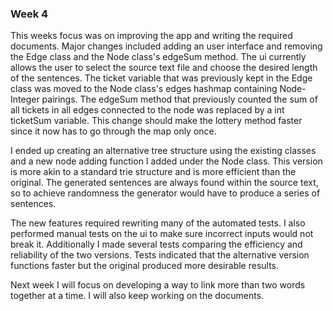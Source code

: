 ### Week 4

This weeks focus was on improving the app and writing the required documents. Major changes included adding an user interface and removing the Edge class and the Node class's edgeSum method. The ui currently allows the user to select the source text file and choose the desired length of the sentences. The ticket variable that was previously kept in the Edge class was moved to the Node class's edges hashmap containing Node-Integer pairings. The edgeSum method that previously counted the sum of all tickets in all edges connected to the node was replaced by a int ticketSum variable. This change should make the lottery method faster since it now has to go through the map only once.

I ended up creating an alternative tree structure using the existing classes and a new node adding function I added under the Node class. This version is more akin to a standard trie structure and is more efficient than the original. The generated sentences are always found within the source text, so to achieve randomness the generator would have to produce a series of sentences.

The new features required rewriting many of the automated tests. I also performed manual tests on the ui to make sure incorrect inputs would not break it. Additionally I made several tests comparing the efficiency and reliability of the two versions. Tests indicated that the alternative version functions faster but the original produced more desirable results.

Next week I will focus on developing a way to link more than two words together at a time. I will also keep working on the documents.